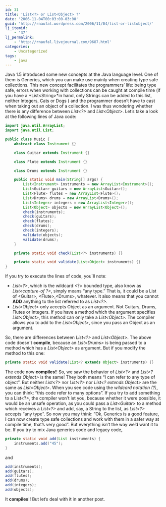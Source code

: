 ```yaml
---
id: 31
title: 'List<?> or List<Object> ?'
date: '2006-11-04T00:03:00-03:00'
guid: 'http://rnaufal.wordpress.com/2006/11/04/list-or-listobject/'
lj_itemid:
    - '37'
lj_permalink:
    - 'http://rnaufal.livejournal.com/9687.html'
categories:
    - Uncategorized
tags:
    - java
---
```


Java 1.5 introduced some new concepts at the Java language level. One of them is Generics, which you can make use mainly when creating type safe collections. This new concept facilitates the programmers’ life: being type safe, errors when working with collections can be caught at compile time (if you have a *List&lt;String&gt;*in hand, only Strings can be added to this list, neither Integers, Cats or Dogs ) and the programmer doesn’t have to cast when taking out an object of a collection. I was thus wondering whether there is any difference between *List&lt;?&gt;* and *List&lt;Object&gt;*. Let’s take a look at the following lines of Java code:

```java
import java.util.ArrayList;
import java.util.List;

public class Music {
    abstract class Instrument {}

    class Guitar extends Instrument {}

    class Flute extends Instrument {}

    class Drums extends Instrument {}

    public static void main(String[] args) {
        List<Instrument> instruments = new ArrayList<Instrument>();
        List<Guitar> guitars = new ArrayList<Guitar>();
        List<Flute> flutes = new ArrayList<Flute>();
        List<Drums> drums = new ArrayList<Drums>();
        List<Integer> integers = new ArrayList<Integer>();
        List<Object> objects = new ArrayList<Object>();
        check(instruments);
        check(guitars);
        check(flutes);
        check(drums);
        check(integers);
        validate(objects);
        validate(drums);
    }

    private static void check(List<?> instruments) {}

    private static void validate(List<Object> instruments) {}
}
```

If you try to execute the lines of code, you´ll note:

- *List&lt;?&gt;*, which is the wildcard &lt;?&gt; bounded type, also know as *List&lt;capture-of ?&gt;*, simply means “any type.” That is, it could be a List of &lt;Guitar&gt;, &lt;Flute&gt;,&lt;Drums&gt;, whatever. It also means that you cannot **ADD** anything to the list referred to as *List&lt;?&gt;*.
- *List&lt;Object&gt;* only accepts Object as an argument. Not Guitars, Drums, Flutes or Integers. If you have a method which the argument specifies *List&lt;Object&gt;*, this method can only take a *List&lt;Object&gt;*. The compiler allows you to add to the *List&lt;Object&gt;*, since you pass an Object as an argument.

So, there are differences between *List&lt;?&gt;* and *List&lt;Object&gt;*. The above code doesn´t **compile**, because an *List&lt;Drums&gt;* is being passed to a method which has a *List&lt;Object&gt;* as argument. But if you modify the method to this one:

```java
private static void validate(List<? extends Object> instruments) {}
```

The code now **compiles**!! So, we saw the behavior of *List&lt;?&gt;* and *List&lt;? extends Object&gt;* is the same! They both means “I can refer to any type of object”. But neither *List&lt;?&gt;* nor *List&lt;?&gt;* nor *List&lt;? extends Object&gt;* are the same as *List&lt;Object&gt;*. When you see code using the *wildcard notation (?)*, you can think: “this code refer to many options”. If you try to add something to a List&lt;?&gt;, the compiler won’t let you, because whether it were possible, it would be an unsafe operation, as you could pass a *List&lt;Guitar&gt;* to a method which receives a *List&lt;?&gt;* and add, say, a String to the list, as *List&lt;?&gt;* accepts “any type”. So now you may think: “Ok, Generics is a good feature, I can now create type safe collections and work with them in a safer way at compile time, that’s very good”. But everything isn’t the way we’d want it to be. If you try to mix Java generics code and legacy code,

```java
private static void add(List instruments) {
    instruments.add("45");
}
```

and

```java
add(instruments);
add(guitars);
add(flutes);
add(drums);
add(integers);
add(objects);
```

It **compiles**!! But let’s deal with it in another post.